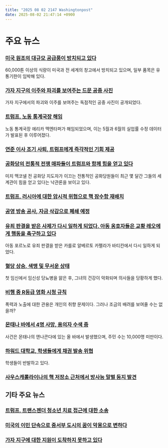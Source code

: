 ```yaml
---
title: "2025 08 02 2147 Washingtonpost"
date: 2025-08-02 21:47:14 +0900
---
```


# 주요 뉴스

### [미국 원조의 대규모 공급품이 방치되고 있다](https://www.washingtonpost.com/nation/2025/08/02/usaid-expired-food-supplies-malnutrition/)
60,000톤 이상의 식량이 미국과 전 세계의 창고에서 방치되고 있으며, 일부 품목은 유통기한이 임박해 있다.

### [가자 지구의 이주와 파괴를 보여주는 드문 공중 사진](https://www.washingtonpost.com/world/interactive/2025/gaza-war-destruction-aerial-airdrop/)
가자 지구에서의 파괴와 이주를 보여주는 독점적인 공중 사진이 공개되었다.

### [트럼프, 노동 통계국장 해임](https://www.washingtonpost.com/business/2025/08/01/trump-fires-bls-chief/)
노동 통계국장 에리카 맥엔타퍼가 해임되었으며, 이는 5월과 6월의 실업률 수정 데이터가 발표된 후 이루어졌다.

### [연준 이사 조기 사퇴, 트럼프에게 즉각적인 기회 제공](https://www.washingtonpost.com/business/2025/08/01/kugler-resigns-fed-trump/)

### [공화당의 전통적 전쟁 매파들이 트럼프와 함께 힘을 얻고 있다](https://www.washingtonpost.com/politics/2025/08/02/mcconnell-trump-republicans-foreign-policy/)
미치 맥코넬 전 공화당 지도자가 이끄는 전통적인 공화당원들이 최근 몇 달간 그들의 세계관이 힘을 얻고 있다는 낙관론을 보이고 있다.

### [트럼프, 러시아에 대한 암시적 위협으로 핵 잠수함 재배치](https://www.washingtonpost.com/world/2025/08/01/ukraine-russia-kyiv-death-toll/)

### [공영 방송 공사, 자금 삭감으로 폐쇄 예정](https://www.washingtonpost.com/business/2025/08/01/corporation-for-public-broadcasting-shutdown/)

### [유죄 판결을 받은 사제가 다시 일하게 되었다. 아동 옹호자들은 교황 레오에게 행동을 촉구하고 있다](https://www.washingtonpost.com/world/2025/07/31/pope-leo-priest-convicted-vatican/)
아동 포르노로 유죄 판결을 받은 카를로 알베르토 카펠라가 바티칸에서 다시 일하게 되었다.

### [혈당 상승, 색맹 및 무서운 상태](https://www.washingtonpost.com/health/2025/08/02/diabetes-colorblindness-genetic-testing/)
첫 임신에서 임신성 당뇨병을 앓은 후, 그녀의 건강이 악화되며 의사들을 당황하게 했다.

### [비행 중 R등급 영화 시청 규칙](https://www.washingtonpost.com/travel/tips/airline-movies-etiquette-violence-nudity/)
폭력과 노출에 대한 관용은 개인의 취향 문제이다. 그러나 조금의 배려를 보여줄 수는 없을까?

### [몬태나 바에서 4명 사망, 용의자 수색 중](https://www.washingtonpost.com/nation/2025/08/01/montana-shooting-anaconda-bar-suspect/)
사건은 몬태나의 앤나콘다에 있는 올 바에서 발생했으며, 주민 수는 10,000명 미만이다.

### [하워드 대학교, 학생들에게 채권 발송 위협](https://www.washingtonpost.com/education/2025/08/02/howard-university-debt-collection-students/)
학생들이 반발하고 있다.

### [사우스캐롤라이나의 핵 저장소 근처에서 방사능 말벌 둥지 발견](https://www.washingtonpost.com/climate-environment/2025/08/02/radioactive-wasps-south-carolina-nuclear-site/)

## 기타 주요 뉴스

### [트럼프, 트랜스젠더 청소년 치료 접근에 대한 소송](https://www.washingtonpost.com/health/2025/08/02/trump-transgender-youth-lawsuit-states/)
### [미국의 이민 단속으로 중서부 도시의 꿈이 악몽으로 변하다](https://www.theguardian.com/us-news/2025/aug/02/immigration-crackdown-hamilton-ohio)
### [가자 지구에 대한 지원이 도착하지 못하고 있다](https://www.washingtonpost.com/world/2025/08/01/gaza-food-israel-chaos/)